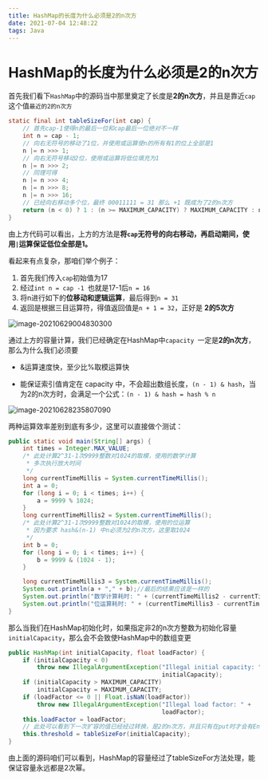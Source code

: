 ```yaml
---
title: HashMap的长度为什么必须是2的n次方
date: 2021-07-04 12:48:22
tags: Java
---
```

# HashMap的长度为什么必须是2的n次方

首先我们看下`HashMap`中的源码当中那里奠定了长度是**2的n次方**，并且是靠近`cap`这个值`最近的2的n次方`

```java
static final int tableSizeFor(int cap) {
    // 首先cap-1使得n的最后一位和cap最后一位绝对不一样
    int n = cap - 1;
    // 向右无符号的移动了1位，并使用或运算使n的所有有1的位上全部是1
    n |= n >>> 1;
    // 向右无符号移动2位，使用或运算将低位填充为1
    n |= n >>> 2;
    // 同理可得
    n |= n >>> 4;
    n |= n >>> 8;
    n |= n >>> 16;
    // 已经向右移动多个位，最终 00011111 = 31 那么 +1 既成为了2的n次方
    return (n < 0) ? 1 : (n >= MAXIMUM_CAPACITY) ? MAXIMUM_CAPACITY : n + 1;
}
```

由上方代码可以看出，上方的方法是**将`cap`无符号的向右移动，再启动期间，使用`|`运算保证低位全部是1。**

看起来有点复杂，那咱们举个例子：
<!--more-->
1. 首先我们传入`cap`初始值为17
2. 经过`int n = cap -1 `也就是17-1后`n = 16`
3. 将n进行如下的**位移动和逻辑运算**，最后得到`n = 31`
4. 返回是根据三目运算符，得值返回值是`n + 1 = 32`，正好是 **2的5次方**

![image-20210629004830300](C:\Users\Lovel\Desktop\image-20210629004830300.png)

通过上方的容量计算，我们已经确定在HashMap中`capacity `一定是**2的n次方**，那么为什么我们必须要

- &运算速度快，至少比%取模运算快

- 能保证索引值肯定在 capacity 中，不会超出数组长度，`(n - 1) & hash`，当为2的n次方时，会满足一个公式：`(n - 1) & hash = hash % n`

![image-20210628235807090](C:\Users\Lovel\Desktop\image-20210629004830300.png)

两种运算效率差别到底有多少，这里可以直接做个测试：

```java
public static void main(String[] args) {
    int times = Integer.MAX_VALUE;
    /* 此处计算2^31-1次9999整数对1024的取模，使用的数学计算
     * 多次执行放大时间
     */
    long currentTimeMillis = System.currentTimeMillis();
    int a = 0;
    for (long i = 0; i < times; i++) {
        a = 9999 % 1024;
    }
    long currentTimeMillis2 = System.currentTimeMillis();
    /* 此处计算2^31-1次9999整数对1024的取模，使用的位运算
     * 因为要求 hash&(n-1) 中n必须为2的n次方，这里取1024
     */
    int b = 0;
    for (long i = 0; i < times; i++) {
        b = 9999 & (1024 - 1);
    }

    long currentTimeMillis3 = System.currentTimeMillis();
    System.out.println(a + "," + b);//最后的结果应该是一样的
    System.out.println("数学计算耗时: " + (currentTimeMillis2 - currentTimeMillis));// 1839ms
    System.out.println("位运算耗时: " + (currentTimeMillis3 - currentTimeMillis2));// 852ms
}
```



那么当我们在HashMap初始化时，如果指定非2的n次方整数为初始化容量`initialCapacity`，那么会不会致使HashMap中的数组变更

```java
public HashMap(int initialCapacity, float loadFactor) {
    if (initialCapacity < 0)
        throw new IllegalArgumentException("Illegal initial capacity: " +
                                           initialCapacity);
    if (initialCapacity > MAXIMUM_CAPACITY)
        initialCapacity = MAXIMUM_CAPACITY;
    if (loadFactor <= 0 || Float.isNaN(loadFactor))
        throw new IllegalArgumentException("Illegal load factor: " +
                                           loadFactor);
    this.loadFactor = loadFactor;
    // 此处可以看到下一次扩容的值已经经过转换，是2的n次方，并且只有在put时才会有Entry数组的创建
    this.threshold = tableSizeFor(initialCapacity);
}
```

由上面的源码咱们可以看到，HashMap的容量经过了tableSizeFor方法处理，能保证容量永远都是2次幂。